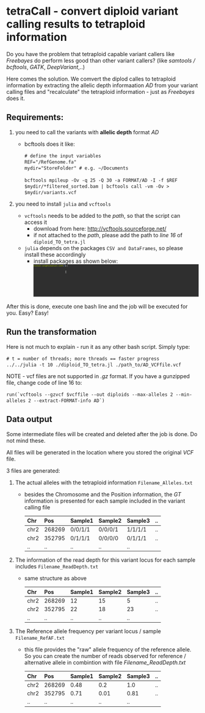 # tetraCall - convert diploid variant calling results to tetraploid information

Do you have the problem that tetraploid capable variant callers like *Freebayes* do perform less good than other variant callers? (like *samtools / bcftools*, *GATK*, *DeepVariant*,..) 

Here comes the solution. We comvert the diplod calles to tetraploid information by extracting the allelic depth informaation *AD* from your variant calling files and "recalculate" the tetraploid information - just as *Freebayes* does it. 

## Requirements:

1. you need to call the variants with **allelic depth** format *AD* 
    - bcftools does it like:

        ```
        # define the input variables
        REF="/RefGenome.fa" 
        mydir="StoreFolder" # e.g. ~/Documents

        bcftools mpileup -Ov -q 25 -Q 30 -a FORMAT/AD -I -f $REF $mydir/*filtered_sorted.bam | bcftools call -vm -Ov > $mydir/variants.vcf
        ```

2. you need to install `julia` and `vcftools`
    - `vcftools` needs to be added to the *path*, so that the script can access it
        - download from here: http://vcftools.sourceforge.net/
        - if not attached to the *path*, please add the path to *line 16* of `diploid_TO_tetra.jl`
    - `julia` depends on the packages `CSV and DataFrames`, so please install these accordingly
        - install packages as shown below:
        ![](https://github.com/mischn-dev/popRR/blob/docs/install_juliaPackages.gif)


After this is done, execute one bash line and the job will be executed for you. Easy? Easy!

## Run the transformation

Here is not much to explain - run it as any other bash script. Simply type:

```
# t = number of threads; more threads == faster progress
../../julia -t 10 ./diploid_TO_tetra.jl ./path_to/AD_VCFfile.vcf
```

NOTE - vcf files are not supported in *.gz* format. If you have a gunzipped file, change code of line 16 to: 
```
run(`vcftools --gzvcf $vcffile --out diploids --max-alleles 2 --min-alleles 2 --extract-FORMAT-info AD`)
```

## Data output

Some intermediate files will be created and deleted after the job is done. Do not mind these. 

All files will be generated in the location where you stored the original *VCF* file.

3 files are generated:

1. The actual alleles with the tetraploid information `Filename_Alleles.txt`
    - besides the Chromosome and the Position information, the *GT* information is presented for each sample included in the variant calling file

        | Chr | Pos  | Sample1  | Sample2 | Sample3 | .. |
        | ------- | --- | --- | --- | --- | --- |
        | chr2 |	268269	|0/0/1/1 | 	0/0/0/1	|1/1/1/1 | .. |
        | chr2 |	352795	| 0/1/1/1	| 0/0/0/0	| 0/1/1/1 | .. |
        .. | ..| ..| ..| ..|

2. The information of the read depth for this variant locus for each sample includes `Filename_ReadDepth.txt`
    - same structure as above

        | Chr | Pos  | Sample1  | Sample2 | Sample3 | .. |
        | ------- | --- | --- | --- | --- | --- |
        | chr2 |	268269	|12 | 	15	|5 | .. |
        | chr2 |	352795	| 22	| 18	| 23 | .. |
        .. | ..| ..| ..| ..|

3. The Reference allele frequency per variant locus / sample `Filename_RefAF.txt`
    - this file provides the "raw" allele frequency of the reference allele. So you can create the number of reads observed for reference / alternative allele in combintion with file *Filename_ReadDepth.txt*

        | Chr | Pos  | Sample1  | Sample2 | Sample3 | .. |
        | ------- | --- | --- | --- | --- | --- |
        | chr2 |	268269	| 0.48 | 	0.2	| 1.0 | .. |
        | chr2 |	352795	| 0.71	| 0.01	| 0.81 | .. |
        .. | ..| ..| ..| ..|

